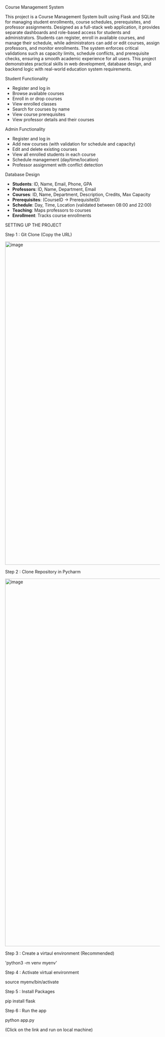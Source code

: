 Course Management System

This project is a Course Management System built using Flask and SQLite for managing student enrollments, course schedules, prerequisites, and professor assignments.
Designed as a full-stack web application, it provides separate dashboards and role-based access for students and administrators. Students can register, enroll in
available courses, and manage their schedule, while administrators can add or edit courses, assign professors, and monitor enrollments. The system enforces critical
validations such as capacity limits, schedule conflicts, and prerequisite checks, ensuring a smooth academic experience for all users. This project demonstrates
practical skills in web development, database design, and backend logic with real-world education system requirements.

Student Functionality
- Register and log in
- Browse available courses
- Enroll in or drop courses
- View enrolled classes
- Search for courses by name
- View course prerequisites
- View professor details and their courses

Admin Functionality
- Register and log in
- Add new courses (with validation for schedule and capacity)
- Edit and delete existing courses
- View all enrolled students in each course
- Schedule management (day/time/location)
- Professor assignment with conflict detection

Database Design 
- **Students**: ID, Name, Email, Phone, GPA
- **Professors**: ID, Name, Department, Email
- **Courses**: ID, Name, Department, Description, Credits, Max Capacity
- **Prerequisites**: (CourseID → PrerequisiteID)
- **Schedule**: Day, Time, Location (validated between 08:00 and 22:00)
- **Teaching**: Maps professors to courses
- **Enrollment**: Tracks course enrollments




SETTING UP THE PROJECT 

Step 1 : Git Clone (Copy the URL) 


<img width="1049" alt="image" src="https://github.com/user-attachments/assets/ae785321-b63f-4919-8383-f0b7b3fb0da8" />



Step 2 : Clone Repository in Pycharm


<img width="1193" alt="image" src="https://github.com/user-attachments/assets/3e2d4652-9d1d-43d2-9b6e-ba947b95e5e0" />


Step 3 : Create a virtaul environment (Recommended)

'python3 -m venv myenv' 


Step 4 : Activate virtual environment

source myenv/bin/activate


Step 5 : Install Packages

pip install flask


Step 6 : Run the app 

python app.py

(Click on the link and run on local machine)



   






